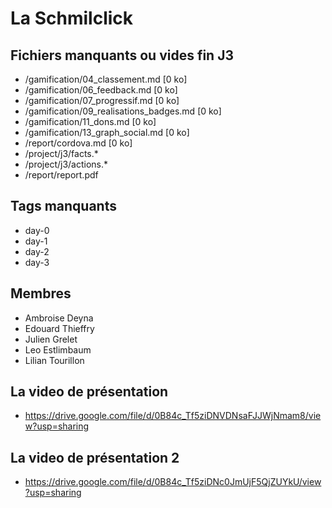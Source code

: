 # La Schmilclick

## Fichiers manquants ou vides fin J3

   - /gamification/04_classement.md [0 ko]
   - /gamification/06_feedback.md [0 ko]
   - /gamification/07_progressif.md [0 ko]
   - /gamification/09_realisations_badges.md [0 ko]
   - /gamification/11_dons.md [0 ko]
   - /gamification/13_graph_social.md [0 ko]
   - /report/cordova.md [0 ko]
   - /project/j3/facts.*
   - /project/j3/actions.*
   - /report/report.pdf

## Tags manquants

   - day-0
   - day-1
   - day-2
   - day-3


## Membres

* Ambroise Deyna
* Edouard Thieffry
* Julien Grelet
* Leo Estlimbaum
* Lilian Tourillon

## La video de présentation

* https://drive.google.com/file/d/0B84c_Tf5ziDNVDNsaFJJWjNmam8/view?usp=sharing

## La video de présentation 2

* https://drive.google.com/file/d/0B84c_Tf5ziDNc0JmUjF5QjZUYkU/view?usp=sharing

